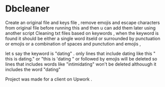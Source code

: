 # Dbcleaner
Create an original file and keys file , remove emojis and escape characters from original file before running this and then u can add them later using another script
Cleaning txt files based on keywords , when the keyword is found it should be either a single word itseld or surrounded by punctuation or emojis or a combination 
of spaces and punctution and emojis ,

let  s say the keyword is "dating" . only lines that include dating like this " this is dating." or "this is 'dating " or followed by emojis will be deleted so lines
that includes words like "intimidating" won't be deleted althouugh it includes the word "dating"

Project was made for a client on Upwork .
